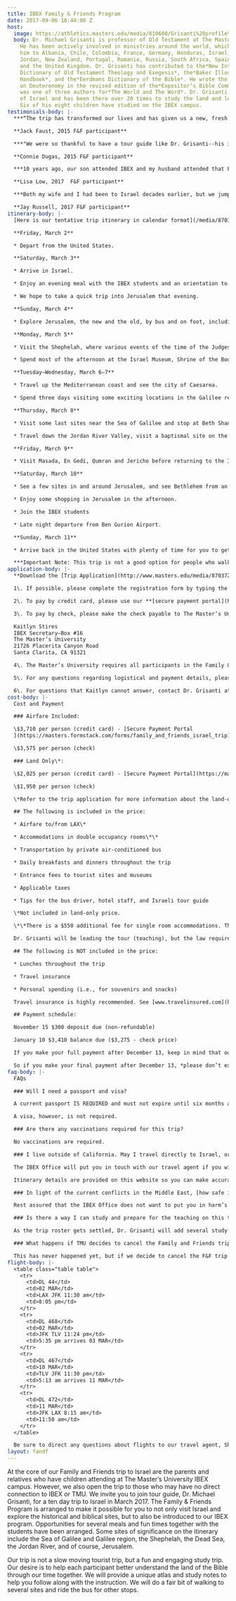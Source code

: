 ```yaml
---
title: IBEX Family & Friends Program
date: 2017-09-06 16:44:00 Z
host:
  image: https://athletics.masters.edu/media/810600/Grisanti%20profile%20pic.png
  body: Dr. Michael Grisanti is professor of Old Testament at The Master’s Seminary.
    He has been actively involved in ministries around the world, which have brought
    him to Albania, Chile, Colombia, France, Germany, Honduras, Israel, Italy, Japan,
    Jordan, New Zealand, Portugal, Romania, Russia, South Africa, Spain, Ukraine,
    and the United Kingdom. Dr. Grisanti has contributed to the*New International
    Dictionary of Old Testament Theology and Exegesis*, the*Baker Illustrated Bible
    Handbook*, and the*Eerdmans Dictionary of the Bible*. He wrote the commentary
    on Deuteronomy in the revised edition of the*Expositor’s Bible Commentary*and
    was one of three authors for*The World and The Word*. Dr. Grisanti loves the land
    of Israel and has been there over 20 times to study the land and lead study trips.
    Six of his eight children have studied on the IBEX campus.
testimonials-body: |-
  ***“The trip has transformed our lives and has given us a new, fresh perspective on our daily readings of God’s Word. Though we did not spend a month in Israel and only a week, the places we visited and knowledge we gained was an incredible blessing… Our trip to Israel left us with a yearning to return and as we read God’s Word to be able to visualize the words on paper in our minds!”***

  **Jack Faust, 2015 F&F participant**

  ***"We were so thankful to have a tour guide like Dr. Grisanti--his insights, in-depth knowledge of the Bible, and 'contagious' love for history exceeded our expectations for the tour... The support material and literature provided laid a solid foundation for seeing and touring each site and has been used countless times since returning home and ‘reliving’ and sorting out all we saw and experienced... Since touring Israel, I noticed that I have been much more aware of and mindful of this year’s Passion Week. I have a deeper understanding and perspective of Christ’s final week on earth, and helpful memories and greater awareness of the events surrounding Christ’s crucifixion and resurrection. My husband John and I are very thankful that we were able to travel with the 2015 Family and Friends tour of Israel and are encouraging others to seriously consider and prefer a tour lead by TMU/TMS."***

  **Connie Dugas, 2015 F&F participant**

  ***10 years ago, our son attended IBEX and my husband attended that Family & Friends trip. The 2017 Family & Friends was my first Israel trip. The 2017 Family & Friends trip was a blessing. I appreciated Dr. Michael Grisanti’s daily devotions/encouragement on our bus ride toward our destinations, and how he associated passages of Scripture to the places where we traveled. We didn’t just visit places, each day we marveled at how God worked in the land, protected His own, and I believe God was honored by what was taught, and the extra bonus was what we saw. Together with the Satellite Bible Atlas, this time helped me understand the significance of the cities we visited. Now when places are mentioned in Scripture, I can visualize some of the places. It was truly a memorable visit to a special place where the OT Patriarchs, our Savior and the early church leaders lived and walked during their days on earth.***

  **Lisa Low, 2017  F&F participant**

  ***Both my wife and I had been to Israel decades earlier, but we jumped at the chance to join the Israel study tour while our daughter was there for the semester studying through the IBEX program at The Master’s University. This trip was incredibly rewarding and more meaningful, as the resource material we received in advance and the Bible Atlas we received while on the tour added tremendous depth to our experience. That, and the extensive knowledge and teaching from Dr. Grisanti and our Israeli guide made it a tremendous blessing. We also enjoyed the fellowship from some wonderful like-minded believers we met on the trip. This was way more than just another tourist trip. Thank you for providing such a great privilege to see and travel throughout Israel.***

  **Jay Russell, 2017 F&F participant**
itinerary-body: |-
  [Here is our tentative trip itinerary in calendar format](/media/870373/spring-2018-friends-and-family-program-calander.pdf)

  **Friday, March 2**

  * Depart from the United States.

  **Saturday, March 3**

  * Arrive in Israel.

  * Enjoy an evening meal with the IBEX students and an orientation to the Family & Friends program.

  * We hope to take a quick trip into Jerusalem that evening.

  **Sunday, March 4**

  * Explore Jerusalem, the new and the old, by bus and on foot, including the main biblical locations and some modern sites of interest.

  **Monday, March 5**

  * Visit the Shephelah, where various events of the time of the Judges and the Monarchy took place, including the site where David fought Goliath.

  * Spend most of the afternoon at the Israel Museum, Shrine of the Book, and a great NT Jerusalem model.

  **Tuesday–Wednesday, March 6–7**

  * Travel up the Mediterranean coast and see the city of Caesarea.

  * Spend three days visiting some exciting locations in the Galilee region, staying for two nights in a resort on the eastern shore of the Sea of Galilee and enjoying a boat ride on the Sea of Galilee. Then, head to the Dead Sea for the night of the 8th.

  **Thursday, March 8**

  * Visit some last sites near the Sea of Galilee and stop at Beth Shan.

  * Travel down the Jordan River Valley, visit a baptismal site on the Jordan River and then head to the west side of the Dead Sea to our hotel for the night. We hope to take a dip in the Dead Sea that evening (or early the next morning).

  **Friday, March 9**

  * Visit Masada, En Gedi, Qumran and Jericho before returning to the IBEX campus and our hotel nearby.

  **Saturday, March 10**

  * See a few sites in and around Jerusalem, and see Bethlehem from an overlook at the southern end of Jerusalem.

  * Enjoy some shopping in Jerusalem in the afternoon.

  * Join the IBEX students

  * Late night departure from Ben Gurion Airport.

  **Sunday, March 11**

  * Arrive back in the United States with plenty of time for you to get home for work or school the next day.

  ***Important Note: This trip is not a good option for people who walk with difficulty or who need a cane or walker. We will climb a few hills and go up and down a bunch of steps (esp. in Jerusalem). You don’t need to be in shape to run a marathon, but should be able to walk a few miles each day.***
application-body: |-
  **Download the [Trip Application](http://www.masters.edu/media/870372/f-and-f-israel-trip-application-registration-form-air-and-land-march-2018.pdf).**

  1\. If possible, please complete the registration form by typing the information. This will help insure that we have accurate information and don’t incorrectly read someone’s handwriting. Print the completed registration form and sign and date at the bottom. Provide your initials for the travel insurance line at the top of page 2 of the form. You can scan the form and email it to [ibexoffice@masters.edu](mailto:ibexoffice@masters.edu) or mail it to the IBEX Office (see below address).

  2\. To pay by credit card, please use our **[secure payment portal](https://masters.formstack.com/forms/family_and_friends_israel_trip)**.

  3\. To pay by check, please make the check payable to The Master’s University and mail or deliver to the IBEX Office.

  Kaitlyn Stires
  IBEX Secretary—Box #16
  The Master’s University
  21726 Placerita Canyon Road
  Santa Clarita, CA 91321

  4\. The Master’s University requires all participants in the Family & Friends program to fill out a **[release form](http://www.masters.edu/media/870371/activity-release-form-2105-01-29-fillable.pdf)**. Print the completed form and sign and date at the bottom. You can scan the form and email it to ibexoffice@masters.edu or mail it to the IBEX Office.

  5\. For any questions regarding logistical and payment details, please contact Kaitlyn Stire in the IBEX Office, 661-259-3540 x3011 or [ibexoffice@masters.edu](mailto:ibexoffice@masters.edu). Also, keep in mind that Kaitlyn is a full-time student and only works certain days and hours in the IBEX Office. Allow her time to reply to your email inquiries or phone calls.

  6\. For questions that Kaitlyn cannot answer, contact Dr. Grisanti at 818-909-5649 or [mgrisanti@tms.edu](mailto:mgrisanti@tms.edu).
cost-body: |-
  Cost and Payment

  ### Airfare Included:

  \$3,710 per person (credit card) - [Secure Payment Portal
  ](https://masters.formstack.com/forms/family_and_friends_israel_trip)

  \$3,575 per person (check)

  ### Land Only\*:

  \$2,025 per person (credit card) - [Secure Payment Portal](https://masters.formstack.com/forms/family_and_friends_israel_trip)

  \$1,950 per person (check)

  \*Refer to the trip application for more information about the land-only price.

  ## The following is included in the price:

  * Airfare to/from LAX\*

  * Accommodations in double occupancy rooms\*\*

  * Transportation by private air-conditioned bus

  * Daily breakfasts and dinners throughout the trip

  * Entrance fees to tourist sites and museums

  * Applicable taxes

  * Tips for the bus driver, hotel staff, and Israeli tour guide

  \*Not included in land-only price.

  \*\*There is a $550 additional fee for single room accommodations. The accommodations will be comparable to any good motel in America (3-4 star), with each double room having a private bath.

  Dr. Grisanti will be leading the tour (teaching), but the law requires that an Israeli tour guide accompany the group. The trip employs an Israeli tour guide who will offer insight into modern Israeli history, as well as flora and fauna of the land of Israel.

  ## The following is NOT included in the price:

  * Lunches throughout the trip

  * Travel insurance

  * Personal spending (i.e., for souvenirs and snacks)

  Travel insurance is highly recommended. See [www.travelinsured.com](http://www.travelinsured.com/) for additional information. If booking online, please indicate agency number 458167 for proper tracking purposes.

  ## Payment schedule:

  November 15 $300 deposit due (non-refundable)

  January 10 $3,410 balance due ($3,275 - check price)

  If you make your full payment after December 13, keep in mind that our IBEX secretary (who handles the payments) will heading home for her Christmas break and won’t arrive back on campus untili the due date for the final payment. We need the payments in by January 10 to give the IBEX secretary and the finance office time to gather those payments together and send checks off for the land and airline side of the trip costs.

  So if you make your final payment after December 13, *please don’t expect any response saying that your payment was received* until she gets back into the IBEX office and can catch up with payments that came in during the break. Also, there is no need to email me because I won’t know anything about what has come through as payments. If you are wondering if your payment was received, feel free to email Kaitlyn after January 10.
faq-body: |-
  FAQs

  ### Will I need a passport and visa?

  A current passport IS REQUIRED and must not expire until six months after our return date. [Please apply immediately](http://travel.state.gov/content/passports/en/passports.html), as it may take several weeks to process.\* Recent news alerts have stated that passport processing now seems to take more time than usual. Don’t delay in applying for your passport!!\*

  A visa, however, is not required.

  ### Are there any vaccinations required for this trip?

  No vaccinations are required.

  ### I live outside of California. May I travel directly to Israel, or do I need to join the group at LAX?

  The IBEX Office will put you in touch with our travel agent if you wish to make other arrangements. You are also free to use your own agent or book your own flight. It is possible to leave from other major airports and connect with the group in New York City (JFK). We generally discourage travel to Israel apart from the group due to ***potential scheduling conflicts***. If you do travel on your own to Israel, land-only cost of the trip is $2,025.00 (or $1,950.00 if paid by check). However, we are not able to arrange ground transportation or hotels for alternative travel arrangements if your flight schedule does not match that of the Friends and Family group or your flight’s arrival in Tel Aviv is delayed for some reason. You will need to BE SURE you arrive before the group and depart after the group departs if you want to ride on the bus from or to the airport. You are also able to arrive a day(s) before or depart after the trip if preferred. If so, you can meet us at the Ben Gurion airport at the time of our arrival or arrange your own transportation to the Moshav where the IBEX campus is located. If needed, Dr. Grisanti will provide the address of the Moshav.

  Itinerary details are provided on this website so you can make accurate flight plans if you choose to make your own flight arrangements.

  ### In light of the current conflicts in the Middle East, [how safe is it to travel to Israel](http://www.waynestiles.com/is-it-safe-to-travel-to-israel/)?

  Rest assured that the IBEX Office does not want to put you in harm’s way. We won’t let the IBEX students go to Israel if we are convinced it is not safe, and we won’t pull the trigger on the Friends and Family trip (early January) if we have any concerns. We don’t go near Gaza during our trip. Israel is an amazingly safe place to be. Dr. Grisanti has been to Israel 20 times and has never felt unsafe. Events like those that took place in the summer are not commonplace at all. In the end, we trust God’s providence, and we are in continuous communication with people who know the status of travel in Israel.

  ### Is there a way I can study and prepare for the teaching on this trip?

  As the trip roster gets settled, Dr. Grisanti will add several study suggestions to the trip webpage or email them to the group participants directly. These resources will help those interested in laying some groundwork for what we hope to learn during our time together.

  ### What happens if TMU decides to cancel the Family and Friends trip?

  This has never happened yet, but if we decide to cancel the F&F trip **before the full payment is due** (Jan. 10), we will fully refund the deposit or whatever a person has paid. However, **after the full payment is made and that money goes to the airline and the land venues**, the money is out of our hands. If things get so bad at that point that we make the painful decision to cancel the trip **(which I don't at all expect)**, we have no access to that money. That is where the travel insurance kicks in. That is why we are encouraging concerned people to buy the travel insurance--making sure they understand the parameters of the policy they choose.
flight-body: |-
  <table class="table table">
    <tr>
      <td>DL 44</td>
      <td>02 MAR</td>
      <td>LAX JFK 11:30 am</td>
      <td>8:05 pm</td>
    </tr>
    <tr>
      <td>DL 468</td>
      <td>02 MAR</td>
      <td>JFK TLV 11:24 pm</td>
      <td>5:35 pm arrives 03 MAR</td>
    </tr>
    <tr>
      <td>DL 467</td>
      <td>10 MAR</td>
      <td>TLV JFK 11:30 pm</td>
      <td>5:13 am arrives 11 MAR</td>
    </tr>
    <tr>
      <td>DL 472</td>
      <td>11 MAR</td>
      <td>JFK LAX 8:15 am</td>
      <td>11:50 am</td>
    </tr>
  </table>

  Be sure to direct any questions about flights to our travel agent, Shirley Fleig- [groupadvantage@me.com](mailto:groupadvantage@me.com)
layout: fandf
---
```


At the core of our Family and Friends trip to Israel are the parents and relatives who have children attending at The Master’s University IBEX campus. However, we also open the trip to those who may have no direct connection to IBEX or TMU. We invite you to join tour guide, Dr. Michael Grisanti, for a ten day trip to Israel in March 2017. The Family & Friends Program is arranged to make it possible for you to not only visit Israel and explore the historical and biblical sites, but to also be introduced to our IBEX program. Opportunities for several meals and fun times together with the students have been arranged. Some sites of significance on the itinerary include the Sea of Galilee and Galilee region, the Shephelah, the Dead Sea, the Jordan River, and of course, Jerusalem.

Our trip is not a slow moving tourist trip, but a fun and engaging study trip. Our desire is to help each participant better understand the land of the Bible through our time together. We will provide a unique atlas and study notes to help you follow along with the instruction. We will do a fair bit of walking to several sites and ride the bus for other stops.